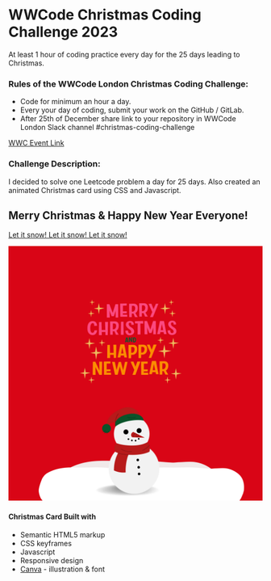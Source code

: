 # WWCode Christmas Coding Challenge 2023

At least 1 hour of coding practice every day for the 25 days leading to Christmas.

### Rules of the WWCode London Christmas Coding Challenge:

- Code for minimum an hour a day.
- Every your day of coding, submit your work on the GitHub / GitLab.
- After 25th of December share link to your repository in WWCode London Slack channel #christmas-coding-challenge

[WWC Event Link](https://www.meetup.com/women-who-code-london/events/297263928/)

### Challenge Description:

I decided to solve one Leetcode problem a day for 25 days. Also created an animated Christmas card using CSS and Javascript.

## Merry Christmas & Happy New Year Everyone!

[Let it snow! Let it snow! Let it snow!](https://ushisha.github.io/christmas-coding-challenge2023/)

![](./christmas_card/christmas.png)

#### Christmas Card Built with

- Semantic HTML5 markup
- CSS keyframes
- Javascript
- Responsive design
- [Canva](https://www.canva.com/) - illustration & font
